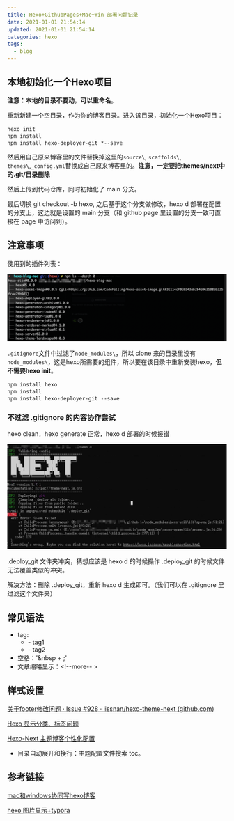 ```yaml
---
title: Hexo+GithubPages+Mac+Win 部署问题记录
date: 2021-01-01 21:54:14
updated: 2021-01-01 21:54:14
categories: hexo
tags: 
  - blog
---
```


## 本地初始化一个Hexo项目

**注意：本地的目录不要动**，**可以重命名**。

重新新建一个空目录，作为你的博客目录。进入该目录，初始化一个Hexo项目：<!--more-->

```
hexo init
npm install
npm install hexo-deployer-git *--save
```

然后用自己原来博客里的文件替换掉这里的`source\`, `scaffolds\`, `themes\`,`_config.yml`替换成自己原来博客里的。**注意，一定要把themes/next中的.git/目录删除**



然后上传到代码仓库，同时初始化了 main 分支。

最后切换 git checkout -b hexo, 之后基于这个分支做修改，hexo d 部署在配置的分支上，这边就是设置的 main 分支（和 github page 里设置的分支一致可直接在 page 中访问到）。

## 注意事项

使用到的插件列表：

![Sni_2409222314](hexo+win+mac/Sni_2409222314.png)



`.gitignore`文件中过滤了`node_modules\`，所以 clone 来的目录里没有`node_modules\`，这是hexo所需要的组件，所以要在该目录中重新安装hexo，**但不需要hexo init**。

```
npm install hexo
npm install
npm install hexo-deployer-git --save
```

### 不过滤 .gitignore 的内容协作尝试

hexo clean，hexo generate 正常，hexo d 部署的时候报错

![Sni_2409230640](hexo+win+mac/Sni_2409230640.png)

.deploy_git 文件夹冲突，猜想应该是 hexo d 的时候操作 .deploy_git 的时候文件无法覆盖类似的冲突。

解决方法：删除 .deploy_git，重新 hexo d 生成即可。（我们可以在 .gitignore 里过滤这个文件夹）



## 常见语法

- tag: 
  - -&nbsp;tag1
  - -&nbsp;tag2
- 空格：'&nbsp + ;'
- 文章缩略显示：<!--more-- >



## 样式设置

[关于footer修改问题 · Issue #928 · iissnan/hexo-theme-next (github.com)](https://github.com/iissnan/hexo-theme-next/issues/928)

[Hexo 显示分类、标签问题](https://blog.csdn.net/Wonz5130/article/details/84666519)

[Hexo-Next 主题博客个性化配置](https://blog.csdn.net/as480133937/article/details/100138838)

- 目录自动展开和换行：主题配置文件搜索 toc。

## 参考链接

[mac和windows协同写hexo博客](https://wandouduoduo.github.io/articles/902dbefe.html)

[hexo 图片显示+typora](https://www.caoayu.xyz/post/hexo/)

